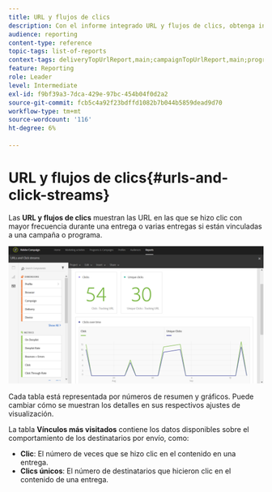 ```yaml
---
title: URL y flujos de clics
description: Con el informe integrado URL y flujos de clics, obtenga información sobre el éxito de las URL en sus envíos.
audience: reporting
content-type: reference
topic-tags: list-of-reports
context-tags: deliveryTopUrlReport,main;campaignTopUrlReport,main;programTopUrlReport,main
feature: Reporting
role: Leader
level: Intermediate
exl-id: f9bf39a3-7dca-429e-97bc-454b04f0d2a2
source-git-commit: fcb5c4a92f23bdffd1082b7b044b5859dead9d70
workflow-type: tm+mt
source-wordcount: '116'
ht-degree: 6%

---
```


# URL y flujos de clics{#urls-and-click-streams}

Las **URL y flujos de clics** muestran las URL en las que se hizo clic con mayor frecuencia durante una entrega o varias entregas si están vinculadas a una campaña o programa.

![](assets/delivery_reports_8.png)

Cada tabla está representada por números de resumen y gráficos. Puede cambiar cómo se muestran los detalles en sus respectivos ajustes de visualización.

La tabla **Vínculos más visitados** contiene los datos disponibles sobre el comportamiento de los destinatarios por envío, como:

* **Clic**: El número de veces que se hizo clic en el contenido en una entrega.
* **Clics únicos**: El número de destinatarios que hicieron clic en el contenido de una entrega.
